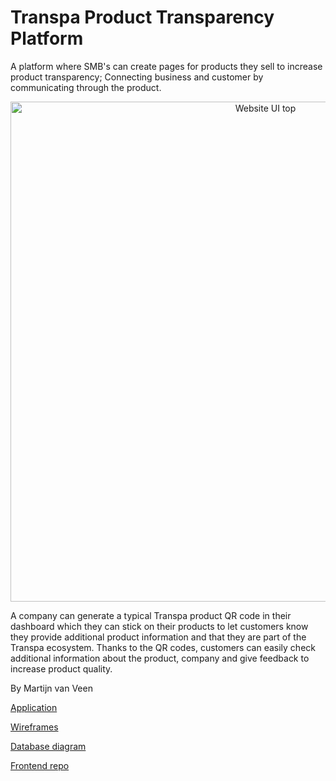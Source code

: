 # Transpa Product Transparency Platform

A platform where SMB's can create pages for products they sell to increase product transparency; Connecting business and customer by communicating through the product.

<p align="center"> 
  <img src="src/images/Transpa Facebook banner.jpeg" alt="Website UI top" width="800" >
</p>

A company can generate a typical Transpa product QR code in their dashboard which they can stick on their products to let customers know they provide additional product information and that they are part of the Transpa ecosystem.
Thanks to the QR codes, customers can easily check additional information about the product, company and give feedback to increase product quality.

By Martijn van Veen

[Application](https://transpa-products.herokuapp.com/)

[Wireframes](https://wireframepro.mockflow.com/view/M721759222d7f26eb3244098880e187181623411378642#/page/4e4a645573ba4149965d7edd9c4f4819)

[Database diagram](https://lucid.app/lucidchart/224324bd-3606-4126-b890-fc9d2c29c8e3/edit?viewport_loc=-364%2C-133%2C3072%2C1160%2C0_0&shared=true)

[Frontend repo](https://github.com/Martijncvv/transpa_frontend)
